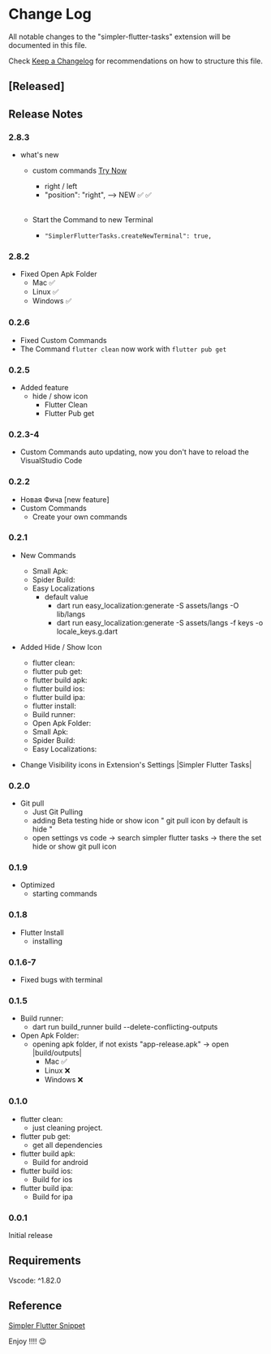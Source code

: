 # Change Log

All notable changes to the "simpler-flutter-tasks" extension will be documented in this file.

Check [Keep a Changelog](http://keepachangelog.com/) for recommendations on how to structure this file.

## [Released]

## Release Notes

### 2.8.3
  - what's new
    - custom commands  [Try Now](#Custom-Commands)
        - right / left
        - "position": "right",  --> NEW ✅ ✅ <br><br> 
        

    - Start the Command to new Terminal <br>
        - `"SimplerFlutterTasks.createNewTerminal": true,`

### 2.8.2
  - Fixed Open Apk Folder
    - Mac ✅
    - Linux ✅
    - Windows ✅

### 0.2.6
  - Fixed Custom Commands
  - The Command `flutter clean` now work with `flutter pub get`
### 0.2.5
  - Added feature
    - hide / show icon
      - Flutter Clean
      - Flutter Pub get

### 0.2.3-4
  - Custom Commands auto updating, now you don't have to reload the VisualStudio Code

### 0.2.2
  - Новая Фича [new feature]
  - Custom Commands
    - Create your own commands

### 0.2.1
  - New Commands
    - Small Apk:
    - Spider Build:
    - Easy Localizations
      - default value 
        - dart run easy_localization:generate -S assets/langs -O lib/langs
        - dart run easy_localization:generate -S assets/langs -f keys -o locale_keys.g.dart 
        
  - Added Hide / Show Icon
    - flutter clean:
    - flutter pub get:
    - flutter build apk:
    - flutter build ios:
    - flutter build ipa:
    - flutter install:
    - Build runner:
    - Open Apk Folder:
    - Small Apk:
    - Spider Build:
    - Easy Localizations:
  
  - Change Visibility icons in Extension's Settings |Simpler Flutter Tasks|

### 0.2.0

  - Git pull
    - Just Git Pulling
    - adding Beta testing hide or show icon " git pull icon by default is hide "
    - open settings vs code -> search simpler flutter tasks -> there the set hide or show git pull icon
   
### 0.1.9

- Optimized
  - starting commands

### 0.1.8

- Flutter Install
  - installing

### 0.1.6-7

- Fixed bugs with terminal

### 0.1.5

- Build runner:
  - dart run build_runner build --delete-conflicting-outputs
- Open Apk Folder:
  - opening apk folder, if not exists "app-release.apk" -> open |build/outputs|
    - Mac ✅
    - Linux ❌
    - Windows ❌

### 0.1.0

- flutter clean:
  - just cleaning project.
- flutter pub get:
  - get all dependencies 
- flutter build apk:
  - Build for android
- flutter build ios:
  - Build for ios
- flutter build ipa:
  - Build for ipa


### 0.0.1

Initial release


## Requirements

Vscode: ^1.82.0

## Reference

[Simpler Flutter Snippet](https://marketplace.visualstudio.com/items?itemName=Eldiyar-Dev.simpler-flutter-snippets)

Enjoy !!!! 😉 
